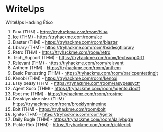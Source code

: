 # WriteUps
WriteUps Hacking Ético

1. Blue (THM) - https://tryhackme.com/room/blue
2. Ice (THM) - https://tryhackme.com/room/ice
3. Blaster (THM) - https://tryhackme.com/room/blaster
4. Library (THM) - https://tryhackme.com/room/bsidesgtlibrary
5. Retro (THM) - https://tryhackme.com/room/retro
6. Tech_Support (THM) - https://tryhackme.com/room/techsupp0rt1
7. Relevant (THM) - https://tryhackme.com/room/relevant
8. Anthem (THM) - https://tryhackme.com/room/anthem
9. Basic Pentesting (THM) - https://tryhackme.com/room/basicpentestingjt
10. Kenobi (THM) - https://tryhackme.com/room/kenobi
11. Easy peasy (THM) - https://tryhackme.com/room/easypeasyctf
12. Agent Sudo (THM) - https://tryhackme.com/room/agentsudoctf
13. Root me (THM) - https://tryhackme.com/room/rrootme
14. Brooklyn nine nine (THM) - https://tryhackme.com/room/brooklynninenine
15. Bolt (THM) - https://tryhackme.com/room/bolt
16. Ignite (THM) - https://tryhackme.com/room/ignite
17. Daily Bugle (THM) - https://tryhackme.com/room/dailybugle
18. Pickle Rick (THM) - https://tryhackme.com/room/picklerick